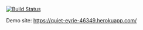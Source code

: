 [![Build Status](https://travis-ci.org/BehlulKeremSisman/myDemoApp.svg?branch=master)](https://travis-ci.org/BehlulKeremSisman/myDemoApp)

 Demo site: https://quiet-eyrie-46349.herokuapp.com/
